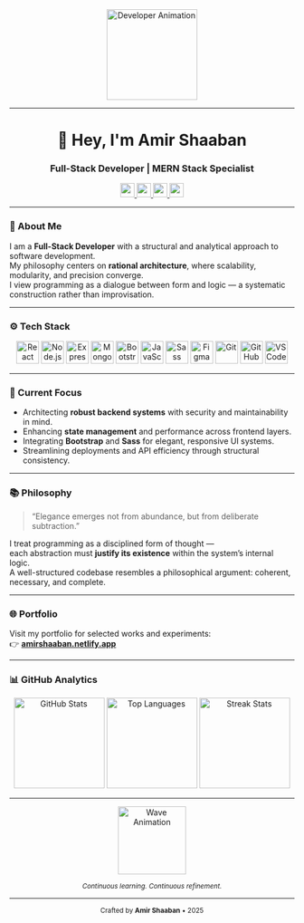 <div align="center">
  <img height="160" src="https://media.giphy.com/media/M9gbBd9nbDrOTu1Mqx/giphy.gif" alt="Developer Animation" />
</div>

---

<h1 align="center">👋 Hey, I'm <strong>Amir Shaaban</strong></h1>
<h3 align="center">Full-Stack Developer | MERN Stack Specialist</h3>

<p align="center">
  <a href="mailto:amirahmed896123@gmail.com" target="_blank">
    <img src="https://img.shields.io/badge/Gmail-D14836?style=for-the-badge&logo=gmail&logoColor=white" height="25"/>
  </a>
  <a href="https://github.com/AmirAhmedShaaban" target="_blank">
    <img src="https://img.shields.io/badge/GitHub-181717?style=for-the-badge&logo=github&logoColor=white" height="25"/>
  </a>
  <a href="https://www.linkedin.com/in/amirshaaban/" target="_blank">
    <img src="https://img.shields.io/badge/LinkedIn-0077B5?style=for-the-badge&logo=linkedin&logoColor=white" height="25"/>
  </a>
  <a href="https://amirshaaban.netlify.app" target="_blank">
    <img src="https://img.shields.io/badge/Portfolio-000000?style=for-the-badge&logo=vercel&logoColor=white" height="25"/>
  </a>
</p>

---

### 🧭 About Me

I am a **Full-Stack Developer** with a structural and analytical approach to software development.  
My philosophy centers on **rational architecture**, where scalability, modularity, and precision converge.  
I view programming as a dialogue between form and logic — a systematic construction rather than improvisation.

---

### ⚙️ Tech Stack

<div align="center">
  <img src="https://cdn.jsdelivr.net/gh/devicons/devicon/icons/react/react-original.svg" height="40" alt="React" />
  <img src="https://cdn.jsdelivr.net/gh/devicons/devicon/icons/nodejs/nodejs-original.svg" height="40" alt="Node.js" />
  <img src="https://cdn.jsdelivr.net/gh/devicons/devicon/icons/express/express-original.svg" height="40" alt="Express" />
  <img src="https://cdn.jsdelivr.net/gh/devicons/devicon/icons/mongodb/mongodb-original.svg" height="40" alt="MongoDB" />
  <img src="https://cdn.jsdelivr.net/gh/devicons/devicon/icons/bootstrap/bootstrap-original.svg" height="40" alt="Bootstrap" />
  <img src="https://cdn.jsdelivr.net/gh/devicons/devicon/icons/javascript/javascript-original.svg" height="40" alt="JavaScript" />
  <img src="https://cdn.jsdelivr.net/gh/devicons/devicon/icons/sass/sass-original.svg" height="40" alt="Sass" />
  <img src="https://cdn.jsdelivr.net/gh/devicons/devicon/icons/figma/figma-original.svg" height="40" alt="Figma" />
  <img src="https://cdn.jsdelivr.net/gh/devicons/devicon/icons/git/git-original.svg" height="40" alt="Git" />
  <img src="https://cdn.jsdelivr.net/gh/devicons/devicon/icons/github/github-original.svg" height="40" alt="GitHub" />
  <img src="https://cdn.jsdelivr.net/gh/devicons/devicon/icons/vscode/vscode-original.svg" height="40" alt="VSCode" />
</div>

---

### 🚀 Current Focus

- Architecting **robust backend systems** with security and maintainability in mind.  
- Enhancing **state management** and performance across frontend layers.  
- Integrating **Bootstrap** and **Sass** for elegant, responsive UI systems.  
- Streamlining deployments and API efficiency through structural consistency.

---

### 📚 Philosophy

> “Elegance emerges not from abundance, but from deliberate subtraction.”

I treat programming as a disciplined form of thought —  
each abstraction must **justify its existence** within the system’s internal logic.  
A well-structured codebase resembles a philosophical argument: coherent, necessary, and complete.

---

### 🌐 Portfolio

Visit my portfolio for selected works and experiments:  
👉 **[amirshaaban.netlify.app](https://amirshaaban.netlify.app)**

---

### 📊 GitHub Analytics

<div align="center">
  <img src="https://github-readme-stats.vercel.app/api?username=AmirAhmedShaaban&show_icons=true&theme=react&hide_border=true&include_all_commits=true&count_private=true" height="160" alt="GitHub Stats" />
  <img src="https://github-readme-stats.vercel.app/api/top-langs?username=AmirAhmedShaaban&layout=compact&theme=react&hide_border=true&langs_count=8" height="160" alt="Top Languages" />
  <img src="https://streak-stats.demolab.com?user=AmirAhmedShaaban&theme=react&hide_border=true" height="160" alt="Streak Stats" />
</div>

---

<div align="center">
  <img src="https://i.giphy.com/media/v1.Y2lkPTc5MGI3NjExbm00djI2bzVydXltZzZydTVmMWl0YmtkczdsaGZtYWY4ZmE5dWZqOSZlcD12MV9naWZzX3NlYXJjaCZjdD1n/tXL4FHPSnVJ0A/giphy.gif" alt="Wave Animation" height="120"/>
  <p><sub><i>Continuous learning. Continuous refinement.</i></sub></p>
</div>

---

<p align="center">
  <sub>Crafted by <strong>Amir Shaaban</strong> • 2025</sub>
</p>
